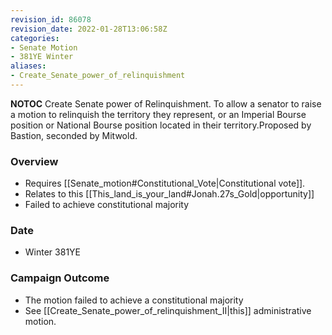 ```yaml
---
revision_id: 86078
revision_date: 2022-01-28T13:06:58Z
categories:
- Senate Motion
- 381YE Winter
aliases:
- Create_Senate_power_of_relinquishment
---
```



__NOTOC__
Create Senate power of Relinquishment. To allow a senator to raise a motion to relinquish the territory they represent, or an Imperial Bourse position or National Bourse position located in their territory.Proposed by Bastion, seconded by Mitwold.

### Overview
* Requires [[Senate_motion#Constitutional_Vote|Constitutional vote]].
* Relates to this [[This_land_is_your_land#Jonah.27s_Gold|opportunity]]
* Failed to achieve constitutional majority

### Date
* Winter 381YE
### Campaign Outcome
* The motion failed to achieve a constitutional majority
* See [[Create_Senate_power_of_relinquishment_II|this]] administrative motion.